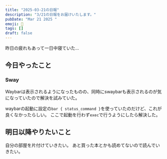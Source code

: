 ```yaml
---
title: "2025-03-21の日報"
description: "3/21の日報をお届けいたします。"
pubDate: "Mar 21 2025 "
emoji: 🦊
tags: []
draft: false
---
```


昨日の疲れもあって一日中寝ていた...

## 今日やったこと

### Sway

Waybarは表示されるようになったものの、同時にswaybarも表示されるのが気になっていたので解決を試みていた。

waybarの起動に設定の`bar { status_command }`を使っていたのだけど、これが良くなかったらしい。
ここで起動を行わず`exec`で行うようにしたら解決した。

## 明日以降やりたいこと

自分の部屋を片付けていきたい。 あと買った本とかも読めてないので読んでいきたい。

[^1]: 会社側からリモートで仕事ができるようにと予め言われている。
